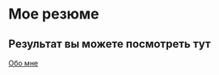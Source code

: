 # Мое резюме

## Результат вы можете посмотреть тут

[Обо мне](https://zaralarssonmq.github.io/MyPage/)
